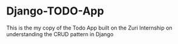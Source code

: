 # Django-TODO-App
This is the my copy of the Todo App built on the Zuri Internship on understanding the CRUD pattern in Django
